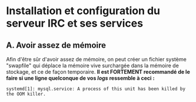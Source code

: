 # Installation et configuration du serveur IRC et ses services

## A. Avoir assez de mémoire
Afin d'être sûr d'avoir assez de mémoire, on peut créer un fichier système "swapfile" qui déplace la mémoire vive
surchargée dans la mémoire de stockage, et ce de façon temporaire. **Il est FORTEMENT recommandé de le faire si 
une ligne quelconque de vos *logs* ressemble à ceci :**
```
systemd[1]: mysql.service: A process of this unit has been killed by the OOM killer.
```
